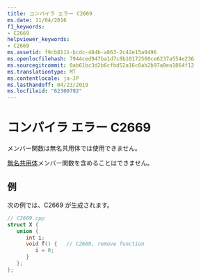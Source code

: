 ```yaml
---
title: コンパイラ エラー C2669
ms.date: 11/04/2016
f1_keywords:
- C2669
helpviewer_keywords:
- C2669
ms.assetid: f9cb8111-bcdc-484b-a863-2c42e15a0496
ms.openlocfilehash: 7944ced947ba1d7c8b10172560ce6237a554e236
ms.sourcegitcommit: 0ab61bc3d2b6cfbd52a16c6ab2b97a8ea1864f12
ms.translationtype: MT
ms.contentlocale: ja-JP
ms.lasthandoff: 04/23/2019
ms.locfileid: "62300792"
---
```

# <a name="compiler-error-c2669"></a>コンパイラ エラー C2669

メンバー関数は無名共用体では使用できません。

[無名共用体](../../cpp/unions.md#anonymous_unions)メンバー関数を含めることはできません。

## <a name="example"></a>例

次の例では、C2669 が生成されます。

```cpp
// C2669.cpp
struct X {
   union {
      int i;
      void f() {   // C2669, remove function
         i = 0;
      }
   };
};
```
